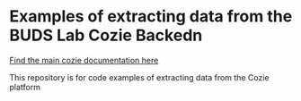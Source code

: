 # Examples of extracting data from the BUDS Lab Cozie Backedn

[Find the main cozie documentation here](https://cozie.app/)

This repository is for code examples of extracting data from the Cozie platform
